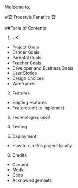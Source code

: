Welcome to,

#🏆 Freestyle Fanatics 🏆

##Table of Contents
1. UX

  * Project Goals  
  * Dancer Goals  
  * Parental Goals  
  * Teacher Goals  
  * Developer and Business Goals  
  * User Stories  
  * Design Choices  
  * Wireframes  

2. Features
  * Existing Features
  * Features left to implement

3. Technologies used

4. Testing

5. Deployment

  * How to run this project locally

6. Credits

  * Content
  * Media
  * Code
  * Acknowledgements



